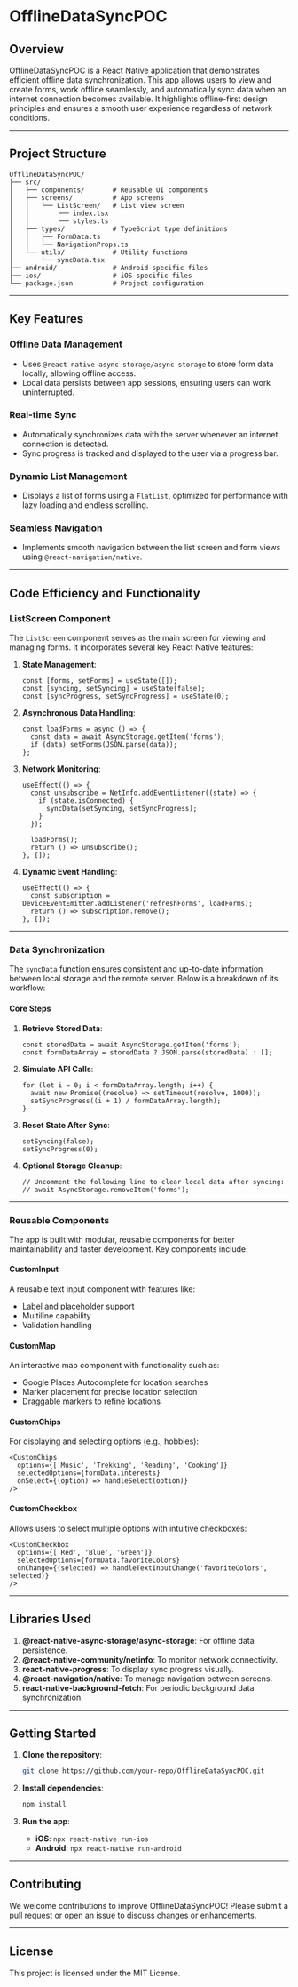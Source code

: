# OfflineDataSyncPOC

## Overview
OfflineDataSyncPOC is a React Native application that demonstrates efficient offline data synchronization. This app allows users to view and create forms, work offline seamlessly, and automatically sync data when an internet connection becomes available. It highlights offline-first design principles and ensures a smooth user experience regardless of network conditions.

---

## Project Structure

```
OfflineDataSyncPOC/
├── src/
│   ├── components/       # Reusable UI components
│   ├── screens/          # App screens
│   │   └── ListScreen/   # List view screen
│   │       ├── index.tsx
│   │       └── styles.ts
│   ├── types/            # TypeScript type definitions
│   │   ├── FormData.ts
│   │   └── NavigationProps.ts
│   └── utils/            # Utility functions
│       └── syncData.tsx
├── android/              # Android-specific files
├── ios/                  # iOS-specific files
└── package.json          # Project configuration
```

---

## Key Features

### Offline Data Management
- Uses `@react-native-async-storage/async-storage` to store form data locally, allowing offline access.
- Local data persists between app sessions, ensuring users can work uninterrupted.

### Real-time Sync
- Automatically synchronizes data with the server whenever an internet connection is detected.
- Sync progress is tracked and displayed to the user via a progress bar.

### Dynamic List Management
- Displays a list of forms using a `FlatList`, optimized for performance with lazy loading and endless scrolling.

### Seamless Navigation
- Implements smooth navigation between the list screen and form views using `@react-navigation/native`.

---

## Code Efficiency and Functionality

### ListScreen Component
The `ListScreen` component serves as the main screen for viewing and managing forms. It incorporates several key React Native features:

1. **State Management**:
   ```tsx
   const [forms, setForms] = useState([]);
   const [syncing, setSyncing] = useState(false);
   const [syncProgress, setSyncProgress] = useState(0);
   ```

2. **Asynchronous Data Handling**:
   ```tsx
   const loadForms = async () => {
     const data = await AsyncStorage.getItem('forms');
     if (data) setForms(JSON.parse(data));
   };
   ```

3. **Network Monitoring**:
   ```tsx
   useEffect(() => {
     const unsubscribe = NetInfo.addEventListener((state) => {
       if (state.isConnected) {
         syncData(setSyncing, setSyncProgress);
       }
     });

     loadForms();
     return () => unsubscribe();
   }, []);
   ```

4. **Dynamic Event Handling**:
   ```tsx
   useEffect(() => {
     const subscription = DeviceEventEmitter.addListener('refreshForms', loadForms);
     return () => subscription.remove();
   }, []);
   ```

---

### Data Synchronization

The `syncData` function ensures consistent and up-to-date information between local storage and the remote server. Below is a breakdown of its workflow:

#### Core Steps

1. **Retrieve Stored Data**:
   ```tsx
   const storedData = await AsyncStorage.getItem('forms');
   const formDataArray = storedData ? JSON.parse(storedData) : [];
   ```

2. **Simulate API Calls**:
   ```tsx
   for (let i = 0; i < formDataArray.length; i++) {
     await new Promise((resolve) => setTimeout(resolve, 1000));
     setSyncProgress((i + 1) / formDataArray.length);
   }
   ```

3. **Reset State After Sync**:
   ```tsx
   setSyncing(false);
   setSyncProgress(0);
   ```

4. **Optional Storage Cleanup**:
   ```tsx
   // Uncomment the following line to clear local data after syncing:
   // await AsyncStorage.removeItem('forms');
   ```

---

### Reusable Components

The app is built with modular, reusable components for better maintainability and faster development. Key components include:

#### CustomInput
A reusable text input component with features like:
- Label and placeholder support
- Multiline capability
- Validation handling

#### CustomMap
An interactive map component with functionality such as:
- Google Places Autocomplete for location searches
- Marker placement for precise location selection
- Draggable markers to refine locations

#### CustomChips
For displaying and selecting options (e.g., hobbies):
```tsx
<CustomChips
  options={['Music', 'Trekking', 'Reading', 'Cooking']}
  selectedOptions={formData.interests}
  onSelect={(option) => handleSelect(option)}
/>
```

#### CustomCheckbox
Allows users to select multiple options with intuitive checkboxes:
```tsx
<CustomCheckbox
  options={['Red', 'Blue', 'Green']}
  selectedOptions={formData.favoriteColors}
  onChange={(selected) => handleTextInputChange('favoriteColors', selected)}
/>
```

---

## Libraries Used

1. **@react-native-async-storage/async-storage**: For offline data persistence.
2. **@react-native-community/netinfo**: To monitor network connectivity.
3. **react-native-progress**: To display sync progress visually.
4. **@react-navigation/native**: To manage navigation between screens.
5. **react-native-background-fetch**: For periodic background data synchronization.

---

## Getting Started

1. **Clone the repository**:
   ```bash
   git clone https://github.com/your-repo/OfflineDataSyncPOC.git
   ```

2. **Install dependencies**:
   ```bash
   npm install
   ```

3. **Run the app**:
   - **iOS**: `npx react-native run-ios`
   - **Android**: `npx react-native run-android`

---

## Contributing
We welcome contributions to improve OfflineDataSyncPOC! Please submit a pull request or open an issue to discuss changes or enhancements.

---

## License
This project is licensed under the MIT License.

